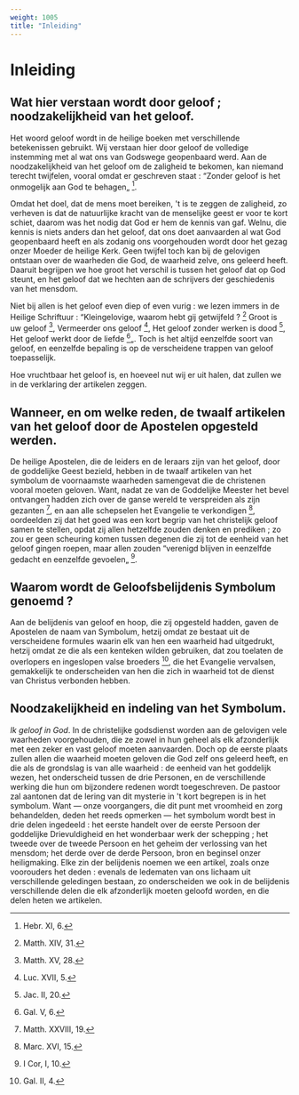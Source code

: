 ```yaml
---
weight: 1005
title: "Inleiding"
---
```


# Inleiding

## Wat hier verstaan wordt door geloof ; noodzakelijkheid van het geloof.

Het woord geloof wordt in de heilige boeken met verschillende betekenissen gebruikt. Wij verstaan hier door geloof de volledige instemming met al wat ons van Godswege geopenbaard werd. Aan de noodzakelijkheid van het geloof om de zaligheid te bekomen, kan niemand terecht twijfelen, vooral omdat er geschreven staat : “Zonder geloof is het onmogelijk aan God te behagen„ [^14.1].

Omdat het doel, dat de mens moet bereiken, 't is te zeggen de zaligheid, zo verheven is dat de natuurlijke kracht van de menselijke geest er voor te kort schiet, daarom was het nodig dat God er hem de kennis van gaf. Welnu, die kennis is niets anders dan het geloof, dat ons doet aanvaarden al wat God geopenbaard heeft en als zodanig ons voorgehouden wordt door het gezag onzer Moeder de heilige Kerk. Geen twijfel toch kan bij de gelovigen ontstaan over de waarheden die God, de waarheid zelve, ons geleerd heeft. Daaruit begrijpen we hoe groot het verschil is tussen het geloof dat op God steunt, en het geloof dat we hechten aan de schrijvers der geschiedenis van het mensdom.

Niet bij allen is het geloof even diep of even vurig : we lezen immers in de Heilige Schriftuur : “Kleingelovige, waarom hebt gij getwijfeld ? [^14.2] Groot is uw geloof [^14.3], Vermeerder ons geloof [^14.4], Het geloof zonder werken is dood [^14.5], Het geloof werkt door de liefde [^14.6]„.  Toch is het altijd eenzelfde soort van geloof, en eenzelfde bepaling is op de verscheidene trappen van geloof toepasselijk.

[^14.1]: Hebr. XI, 6.

[^14.2]: Matth. XIV, 31.

[^14.3]: Matth. XV, 28.

[^14.4]: Luc. XVII, 5.

[^14.5]: Jac. II, 20.

[^14.6]: Gal. V, 6.

Hoe vruchtbaar het geloof is, en hoeveel nut wij er uit halen, dat zullen we in de verklaring der artikelen zeggen.

## Wanneer, en om welke reden, de twaalf artikelen van het geloof door de Apostelen opgesteld werden.

De heilige Apostelen, die de leiders en de leraars zijn van het geloof, door de goddelijke Geest bezield, hebben in de twaalf artikelen van het symbolum de voornaamste waarheden samengevat die de christenen vooral moeten geloven. Want, nadat ze van de Goddelijke Meester het bevel ontvangen hadden zich over de ganse wereld te verspreiden als zijn gezanten [^15.1], en aan alle schepselen het Evangelie te verkondigen [^15.2], oordeelden zij dat het goed was een kort begrip van het christelijk geloof samen te stellen, opdat zij allen hetzelfde zouden denken en prediken ; zo zou er geen scheuring komen tussen degenen die zij tot de eenheid van het geloof gingen roepen, maar allen zouden “verenigd blijven in eenzelfde gedacht en eenzelfde gevoelen„ [^15.3].

## Waarom wordt de Geloofsbelijdenis Symbolum genoemd ?

Aan de belijdenis van geloof en hoop, die zij opgesteld hadden, gaven de Apostelen de naam van Symbolum, hetzij omdat ze bestaat uit de verscheidene formules waarin elk van hen een waarheid had uitgedrukt, hetzij omdat ze die als een kenteken wilden gebruiken, dat zou toelaten de overlopers en ingeslopen valse broeders [^15.4], die het Evangelie vervalsen, gemakkelijk te onderscheiden van hen die zich in waarheid tot de dienst van Christus verbonden hebben.

[^15.1]: Matth. XXVIII, 19.

[^15.2]: Marc. XVI, 15.

[^15.3]: I Cor, I, 10.

[^15.4]: Gal. II, 4.

## Noodzakelijkheid en indeling van het Symbolum.

*Ik geloof in God*. In de christelijke godsdienst worden aan de gelovigen vele waarheden voorgehouden, die ze zowel in hun geheel als elk afzonderlijk met een zeker en vast geloof moeten aanvaarden. Doch op de eerste plaats zullen allen die waarheid moeten geloven die God zelf ons geleerd heeft, en die als de grondslag is van alle waarheid : de eenheid van het goddelijk wezen, het onderscheid tussen de drie Personen, en de verschillende werking die hun om bijzondere redenen wordt toegeschreven. De pastoor zal aantonen dat de lering van dit mysterie in 't kort begrepen is in het symbolum. Want — onze voorgangers, die dit punt met vroomheid en zorg behandelden, deden het reeds opmerken — het symbolum wordt best in drie delen ingedeeld : het eerste handelt over de eerste Persoon der goddelijke Drievuldigheid en het wonderbaar werk der schepping ; het tweede over de tweede Persoon en het geheim der verlossing van het mensdom; het derde over de derde Persoon, bron en beginsel onzer heiligmaking. Elke zin der belijdenis noemen we een artikel, zoals onze voorouders het deden : evenals de ledematen van ons lichaam uit verschillende geledingen bestaan, zo onderscheiden we ook in de belijdenis verschillende delen die elk afzonderlijk moeten geloofd worden, en die delen heten we artikelen.

